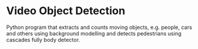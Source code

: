 # Video Object Detection
Python program that extracts and counts moving objects, e.g. people, cars and others using background modelling and detects pedestrians using cascades fully body detector.
